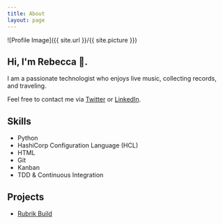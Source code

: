 ```yaml
---
title: About
layout: page
---
```


![Profile Image]({{ site.url }}/{{ site.picture }})

## Hi, I'm Rebecca 👋. 

<p>I am a passionate technologist who enjoys live music, collecting records, and traveling.

Feel free to contact me via [Twitter](https://twitter.com/RebeccaFitzhugh) or [LinkedIn](https://www.linkedin.com/in/rmfitzhugh).</p>

<h2>Skills</h2>

<ul class="skill-list">
	<li>Python</li>
	<li>HashiCorp Configuration Language (HCL)</li>
	<li>HTML</li>
	<li>Git</li>
	<li>Kanban</li>
	<li>TDD & Continuous Integration</li>
</ul>

<h2>Projects</h2>

<ul>
	<li><a href="https://github.com/rubrikinc/welcome-to-rubrik-build">Rubrik Build</a></li>
</ul>


